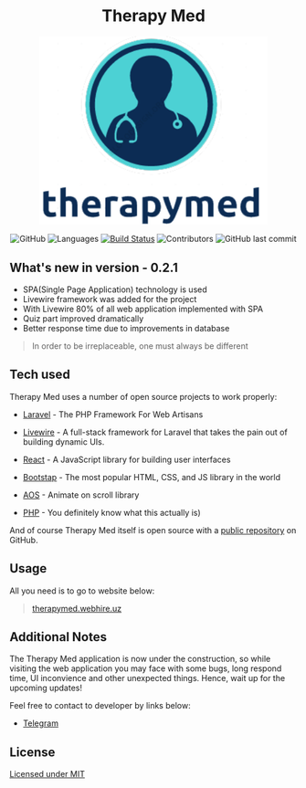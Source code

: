 <h1 align="center"> Therapy Med </h1>
<p align="center"><a href="https://github.com/webhire/therapymed" target="_blank"><img src="https://github.com/webhire/therapymed/blob/main/webapp/public/assets/img/main.png?raw=true" width="400"></a></p>

<p align="center">
<img alt="GitHub" src="https://img.shields.io/github/license/WebHire/therapymed?logo=github">
<img alt="Languages" src="https://img.shields.io/github/languages/count/WebHire/therapymed?color=purple&label=Languages">
<a href="https://travis-ci.org/laravel/framework"><img src="https://travis-ci.org/laravel/framework.svg" alt="Build Status"></a>
<img alt="Contributors" src="https://img.shields.io/github/contributors/WebHire/therapymed">
<img alt="GitHub last commit" src="https://img.shields.io/github/last-commit/WebHire/therapymed?label=Last%20Commit">
</p>

## What's new in version - 0.2.1

- SPA(Single Page Application) technology is used
- Livewire framework was added for the project
- With Livewire 80% of all web application implemented with SPA
- Quiz part improved dramatically
- Better response time due to improvements in database

> In order to be irreplaceable, one must always be different

## Tech used

Therapy Med uses a number of open source projects to work properly:

- [Laravel](https://laravel.com) - The PHP Framework For Web Artisans
- [Livewire](https://laravel-livewire.com/) - A full-stack framework for Laravel that takes the pain out of building dynamic UIs.
- [React](https://reactjs.org) - A JavaScript library for building user interfaces
- [Bootstap](https://laravel.com) - The most popular HTML, CSS, and JS library in the world
- [AOS](https://github.com/michalsnik/aos) - Animate on scroll library

- [PHP](https://php.net) - You definitely know what this actually is)

And of course Therapy Med itself is open source with a [public repository](https://github.com/webhire/therapymed)
on GitHub.

## Usage
All you need is to go to website below:
> [therapymed.webhire.uz](http://therapymed.webhire.uz)

## Additional Notes

The Therapy Med application is now under the construction, so while visiting the web application you may face with some bugs, long respond time, UI inconvience and other unexpected things. Hence, wait up for the upcoming updates!

Feel free to contact to developer by links below:
- [Telegram](https://t.me/erkinov_wiz)

## License

[Licensed under MIT](https://github.com/webhire/therapymed/blob/main/LICENSE)

